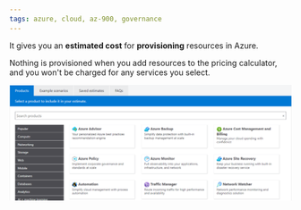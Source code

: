 ```yaml
---
tags: azure, cloud, az-900, governance
---
```


It gives you an **estimated cost** for **provisioning** resources in Azure.

Nothing is provisioned when you add resources to the pricing calculator, and you won't be charged for any services you select.

![Pricing Calculator dashboard](pricing-calculator-dashboard.png)
